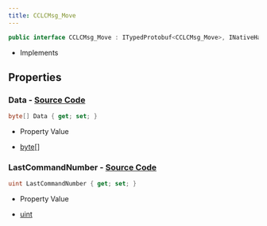 ```yaml
---
title: CCLCMsg_Move
---
```


```csharp
public interface CCLCMsg_Move : ITypedProtobuf<CCLCMsg_Move>, INativeHandle, INetMessage<CCLCMsg_Move>, IDisposable
```

- Implements

## Properties

### **Data** - [Source Code](https://github.com/swiftly-solution/swiftlys2/blob/main/managed/src/SwiftlyS2.Generated/Protobufs/Interfaces/CCLCMsg_Move.cs#L18)

```csharp
byte[] Data { get; set; }
```

- Property Value

- [byte](https://learn.microsoft.com/dotnet/api/system.byte)[]

### **LastCommandNumber** - [Source Code](https://github.com/swiftly-solution/swiftlys2/blob/main/managed/src/SwiftlyS2.Generated/Protobufs/Interfaces/CCLCMsg_Move.cs#L21)

```csharp
uint LastCommandNumber { get; set; }
```

- Property Value

- [uint](https://learn.microsoft.com/dotnet/api/system.uint32)

